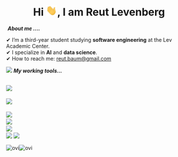 <h1 align="center">Hi <img src="https://raw.githubusercontent.com/ABSphreak/ABSphreak/master/gifs/Hi.gif" width="30px">, I am Reut Levenberg </h1>

&nbsp;***About me ....***

✔ I’m a third-year student studying **software engineering** at the Lev Academic Center.<br>
✔ I specialize in **AI** and **data science**.<br>
✔ How to reach me: reut.baum@gmail.com<br>
 

<img src="https://media.giphy.com/media/iY8CRBdQXODJSCERIr/giphy.gif" width="30px">&nbsp;***My working tools...***
<p align="left">
  
  
  <code> <img height="50" src="https://github.com/uannabi/-/blob/master/resource/python-icon.svg"> </code>
  <code> <img height="50" src="https://www.vectorlogo.zone/logos/java/java-ar21.svg"> </code>
  <code> <img height="50" src="https://www.vectorlogo.zone/logos/r-project/r-project-ar21.svg"></code>
  <code> <img height="50" src="https://www.vectorlogo.zone/logos/oracle/oracle-ar21.svg"></code>
  <code> <img height="50" src="https://www.vectorlogo.zone/logos/opencv/opencv-ar21.svg"></code>
  <code> <img height="50" src="https://www.vectorlogo.zone/logos/numpy/numpy-ar21.svg"></code>
  <code><img height="50" src="https://github.com/uannabi/-/blob/master/resource/git.svg"></code>

  
<p><img align="left" src="https://github-readme-stats.vercel.app/api/top-langs?username=Reut-Levenberg&show_icons=true&locale=en&layout=compact" alt="ovi" /></p>
<p>&nbsp;<img align="left" src="https://github-readme-stats.vercel.app/api?username=Reut-Levenberg&show_icons=true&locale=en" alt="ovi" width="410" /></p>


